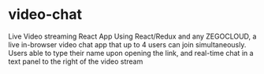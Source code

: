 # video-chat
Live Video streaming React App  Using React/Redux and any ZEGOCLOUD, a live in-browser video chat app that up to 4 users can join simultaneously. Users able to type their name upon opening the link, and real-time chat in a text panel to the right of the video stream
